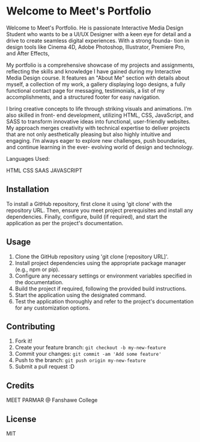 # Welcome to Meet's Portfolio

Welcome to Meet's Portfolio. He is passionate Interactive Media Design Student
who wants to be a UI/UX Designer with a keen eye for detail and a
drive to create seamless digital experiences. With a strong founda-
tion in design tools like Cinema 4D, Adobe Photoshop, Illustrator,
Premiere Pro, and After Effects,

My portfolio is a comprehensive showcase of my projects and assignments, reflecting the skills and knowledge I have gained during my Interactive Media Design course. It features an "About Me" section with details about myself, a collection of my work, a gallery displaying logo designs, a fully functional contact page for messaging, testimonials, a list of my accomplishments, and a structured footer for easy navigation.

I bring creative concepts to life
through striking visuals and animations. I’m also skilled in front-
end development, utilizing HTML, CSS, JavaScript, and SASS
to transform innovative ideas into functional, user-friendly
websites. My approach merges creativity with technical expertise
to deliver projects that are not only aesthetically pleasing but also
highly intuitive and engaging. I’m always eager to explore new
challenges, push boundaries, and continue learning in the ever-
evolving world of design and technology.

Languages Used:

HTML
CSS
SAAS
JAVASCRIPT

## Installation

To install a GitHub repository, first clone it using 'git clone' with the repository URL. Then, ensure you meet project prerequisites and install any dependencies. Finally, configure, build (if required), and start the application as per the project's documentation.

## Usage

1. Clone the GitHub repository using 'git clone [repository URL]'.
2. Install project dependencies using the appropriate package manager (e.g., npm or pip).
3. Configure any necessary settings or environment variables specified in the documentation.
4. Build the project if required, following the provided build instructions.
5. Start the application using the designated command.
6. Test the application thoroughly and refer to the project's documentation for any customization
   options.

## Contributing

1. Fork it!
2. Create your feature branch: `git checkout -b my-new-feature`
3. Commit your changes: `git commit -am 'Add some feature'`
4. Push to the branch: `git push origin my-new-feature`
5. Submit a pull request :D

## Credits

MEET PARMAR @ Fanshawe College

## License

MIT
